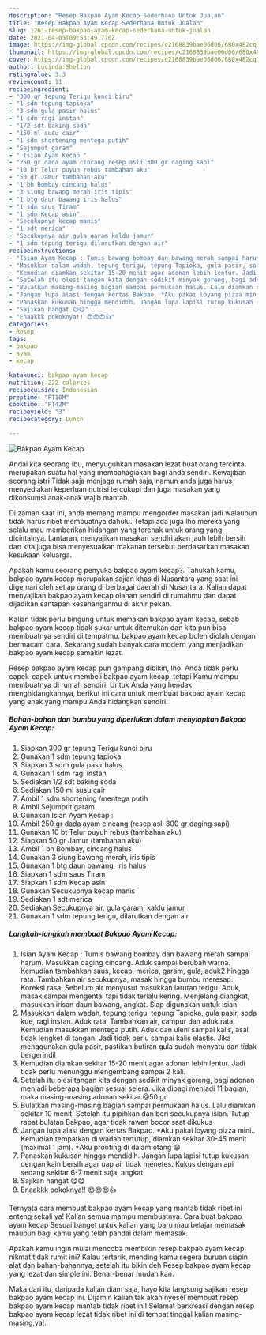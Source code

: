 ```yaml
---
description: "Resep Bakpao Ayam Kecap Sederhana Untuk Jualan"
title: "Resep Bakpao Ayam Kecap Sederhana Untuk Jualan"
slug: 1261-resep-bakpao-ayam-kecap-sederhana-untuk-jualan
date: 2021-04-05T09:53:49.770Z
image: https://img-global.cpcdn.com/recipes/c2168839bae06d06/680x482cq70/bakpao-ayam-kecap-foto-resep-utama.jpg
thumbnail: https://img-global.cpcdn.com/recipes/c2168839bae06d06/680x482cq70/bakpao-ayam-kecap-foto-resep-utama.jpg
cover: https://img-global.cpcdn.com/recipes/c2168839bae06d06/680x482cq70/bakpao-ayam-kecap-foto-resep-utama.jpg
author: Lucinda Shelton
ratingvalue: 3.3
reviewcount: 11
recipeingredient:
- "300 gr tepung Terigu kunci biru"
- "1 sdm tepung tapioka"
- "3 sdm gula pasir halus"
- "1 sdm ragi instan"
- "1/2 sdt baking soda"
- "150 ml susu cair"
- "1 sdm shortening mentega putih"
- "Sejumput garam"
- " Isian Ayam Kecap "
- "250 gr dada ayam cincang resep asli 300 gr daging sapi"
- "10 bt Telur puyuh rebus tambahan aku"
- "50 gr Jamur tambahan aku"
- "1 bh Bombay cincang halus"
- "3 siung bawang merah iris tipis"
- "1 btg daun bawang iris halus"
- "1 sdm saus Tiram"
- "1 sdm Kecap asin"
- "Secukupnya kecap manis"
- "1 sdt merica"
- "Secukupnya air gula garam kaldu jamur"
- "1 sdm tepung terigu dilarutkan dengan air"
recipeinstructions:
- "Isian Ayam Kecap : Tumis bawang bombay dan bawang merah sampai harum. Masukkan daging cincang. Aduk sampai berubah warna. Kemudian tambahkan saus, kecap, merica, garam, gula, aduk2 hingga rata. Tambahkan air secukupnya, masak hingga bumbu meresap. Koreksi rasa. Sebelum air menyusut masukkan larutan terigu. Aduk, masak sampai mengental tapi tidak terlalu kering. Menjelang diangkat, masukkan irisan daun bawang, angkat. Siap digunakan untuk isian"
- "Masukkan dalam wadah, tepung terigu, tepung Tapioka, gula pasir, soda kue, ragi instan. Aduk rata. Tambahkan air, campur dan aduk rata. Kemudian masukkan mentega putih. Aduk dan uleni sampai kalis, asal tidak lengket di tangan. Jadi tidak perlu sampai kalis elastis. Jika menggunakan gula pasir, pastikan butiran gula sudah menyatu dan tidak bergerindil"
- "Kemudian diamkan sekitar 15-20 menit agar adonan lebih lentur. Jadi tidak perlu menunggu mengembang sampai 2 kali."
- "Setelah itu olesi tangan kita dengan sedikit minyak goreng, bagi adonan menjadi beberapa bagian sesuai selera. Jika dibagi menjadi 11 bagian, maka masing-masing adonan sekitar @50 gr."
- "Bulatkan masing-masing bagian sampai permukaan halus. Lalu diamkan sekitar 10 menit. Setelah itu pipihkan dan beri secukupnya isian. Tutup rapat bulatan Bakpao, agar tidak rawan bocor saat dikukus"
- "Jangan lupa alasi dengan kertas Bakpao. *Aku pakai loyang pizza mini.. Kemudian tempatkan di wadah tertutup, diamkan sekitar 30-45 menit (maximal 1 jam). *Aku proofing di dalam otang 😁"
- "Panaskan kukusan hingga mendidih. Jangan lupa lapisi tutup kukusan dengan kain bersih agar uap air tidak menetes. Kukus dengan api sedang sekitar 6-7 menit saja, angkat"
- "Sajikan hangat 😋😋"
- "Enaakkk pokoknya!! 😍😍😍👍"
categories:
- Resep
tags:
- bakpao
- ayam
- kecap

katakunci: bakpao ayam kecap 
nutrition: 222 calories
recipecuisine: Indonesian
preptime: "PT10M"
cooktime: "PT42M"
recipeyield: "3"
recipecategory: Lunch

---
```



![Bakpao Ayam Kecap](https://img-global.cpcdn.com/recipes/c2168839bae06d06/680x482cq70/bakpao-ayam-kecap-foto-resep-utama.jpg)

Andai kita seorang ibu, menyuguhkan masakan lezat buat orang tercinta merupakan suatu hal yang membahagiakan bagi anda sendiri. Kewajiban seorang istri Tidak saja menjaga rumah saja, namun anda juga harus menyediakan keperluan nutrisi tercukupi dan juga masakan yang dikonsumsi anak-anak wajib mantab.

Di zaman  saat ini, anda memang mampu mengorder masakan jadi walaupun tidak harus ribet membuatnya dahulu. Tetapi ada juga lho mereka yang selalu mau memberikan hidangan yang terenak untuk orang yang dicintainya. Lantaran, menyajikan masakan sendiri akan jauh lebih bersih dan kita juga bisa menyesuaikan makanan tersebut berdasarkan masakan kesukaan keluarga. 



Apakah kamu seorang penyuka bakpao ayam kecap?. Tahukah kamu, bakpao ayam kecap merupakan sajian khas di Nusantara yang saat ini digemari oleh setiap orang di berbagai daerah di Nusantara. Kalian dapat menyajikan bakpao ayam kecap olahan sendiri di rumahmu dan dapat dijadikan santapan kesenanganmu di akhir pekan.

Kalian tidak perlu bingung untuk memakan bakpao ayam kecap, sebab bakpao ayam kecap tidak sukar untuk ditemukan dan kita pun bisa membuatnya sendiri di tempatmu. bakpao ayam kecap boleh diolah dengan bermacam cara. Sekarang sudah banyak cara modern yang menjadikan bakpao ayam kecap semakin lezat.

Resep bakpao ayam kecap pun gampang dibikin, lho. Anda tidak perlu capek-capek untuk membeli bakpao ayam kecap, tetapi Kamu mampu membuatnya di rumah sendiri. Untuk Anda yang hendak menghidangkannya, berikut ini cara untuk membuat bakpao ayam kecap yang enak yang mampu Anda hidangkan sendiri.

<!--inarticleads1-->

##### Bahan-bahan dan bumbu yang diperlukan dalam menyiapkan Bakpao Ayam Kecap:

1. Siapkan 300 gr tepung Terigu kunci biru
1. Gunakan 1 sdm tepung tapioka
1. Siapkan 3 sdm gula pasir halus
1. Gunakan 1 sdm ragi instan
1. Sediakan 1/2 sdt baking soda
1. Sediakan 150 ml susu cair
1. Ambil 1 sdm shortening /mentega putih
1. Ambil Sejumput garam
1. Gunakan  Isian Ayam Kecap :
1. Ambil 250 gr dada ayam cincang (resep asli 300 gr daging sapi)
1. Gunakan 10 bt Telur puyuh rebus (tambahan aku)
1. Siapkan 50 gr Jamur (tambahan aku)
1. Ambil 1 bh Bombay, cincang halus
1. Gunakan 3 siung bawang merah, iris tipis
1. Gunakan 1 btg daun bawang, iris halus
1. Siapkan 1 sdm saus Tiram
1. Siapkan 1 sdm Kecap asin
1. Gunakan Secukupnya kecap manis
1. Sediakan 1 sdt merica
1. Sediakan Secukupnya air, gula garam, kaldu jamur
1. Gunakan 1 sdm tepung terigu, dilarutkan dengan air




<!--inarticleads2-->

##### Langkah-langkah membuat Bakpao Ayam Kecap:

1. Isian Ayam Kecap : Tumis bawang bombay dan bawang merah sampai harum. Masukkan daging cincang. Aduk sampai berubah warna. Kemudian tambahkan saus, kecap, merica, garam, gula, aduk2 hingga rata. Tambahkan air secukupnya, masak hingga bumbu meresap. Koreksi rasa. Sebelum air menyusut masukkan larutan terigu. Aduk, masak sampai mengental tapi tidak terlalu kering. Menjelang diangkat, masukkan irisan daun bawang, angkat. Siap digunakan untuk isian
1. Masukkan dalam wadah, tepung terigu, tepung Tapioka, gula pasir, soda kue, ragi instan. Aduk rata. Tambahkan air, campur dan aduk rata. Kemudian masukkan mentega putih. Aduk dan uleni sampai kalis, asal tidak lengket di tangan. Jadi tidak perlu sampai kalis elastis. Jika menggunakan gula pasir, pastikan butiran gula sudah menyatu dan tidak bergerindil
1. Kemudian diamkan sekitar 15-20 menit agar adonan lebih lentur. Jadi tidak perlu menunggu mengembang sampai 2 kali.
1. Setelah itu olesi tangan kita dengan sedikit minyak goreng, bagi adonan menjadi beberapa bagian sesuai selera. Jika dibagi menjadi 11 bagian, maka masing-masing adonan sekitar @50 gr.
1. Bulatkan masing-masing bagian sampai permukaan halus. Lalu diamkan sekitar 10 menit. Setelah itu pipihkan dan beri secukupnya isian. Tutup rapat bulatan Bakpao, agar tidak rawan bocor saat dikukus
1. Jangan lupa alasi dengan kertas Bakpao. *Aku pakai loyang pizza mini.. Kemudian tempatkan di wadah tertutup, diamkan sekitar 30-45 menit (maximal 1 jam). *Aku proofing di dalam otang 😁
1. Panaskan kukusan hingga mendidih. Jangan lupa lapisi tutup kukusan dengan kain bersih agar uap air tidak menetes. Kukus dengan api sedang sekitar 6-7 menit saja, angkat
1. Sajikan hangat 😋😋
1. Enaakkk pokoknya!! 😍😍😍👍




Ternyata cara membuat bakpao ayam kecap yang mantab tidak ribet ini enteng sekali ya! Kalian semua mampu membuatnya. Cara buat bakpao ayam kecap Sesuai banget untuk kalian yang baru mau belajar memasak maupun bagi kamu yang telah pandai dalam memasak.

Apakah kamu ingin mulai mencoba membikin resep bakpao ayam kecap nikmat tidak rumit ini? Kalau tertarik, mending kamu segera buruan siapin alat dan bahan-bahannya, setelah itu bikin deh Resep bakpao ayam kecap yang lezat dan simple ini. Benar-benar mudah kan. 

Maka dari itu, daripada kalian diam saja, hayo kita langsung sajikan resep bakpao ayam kecap ini. Dijamin kalian tak akan nyesel membuat resep bakpao ayam kecap mantab tidak ribet ini! Selamat berkreasi dengan resep bakpao ayam kecap lezat tidak ribet ini di tempat tinggal kalian masing-masing,ya!.

